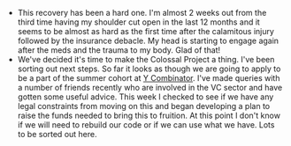 * This recovery has been a hard one. I'm almost 2 weeks out from the third time having my shoulder cut open in the last 12 months and it seems to be almost as hard as the first time after the calamitous injury followed by the insurance debacle. My head is starting to engage again after the meds and the trauma to my body. Glad of that!
* We've decided it's time to make the Colossal Project a thing. I've been sorting out next steps. So far it looks as though we are going to apply to be a part of the summer cohort at [Y Combinator](https://www.ycombinator.com/). I've made queries with a number of friends recently who are involved in the VC sector and have gotten some useful advice. This week I checked to see if we have any legal constraints from moving on this and began developing a plan to raise the funds needed to bring this to fruition. At this point I don't know if we will need to rebuild our code or if we can use what we have. Lots to be sorted out here.
